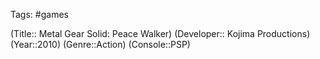 Tags: #games

(Title:: Metal Gear Solid: Peace Walker)
(Developer:: Kojima Productions)
(Year::2010)
(Genre::Action)
(Console::PSP)








